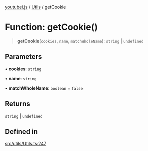 [youtubei.js](../../../README.md) / [Utils](../README.md) / getCookie

# Function: getCookie()

> **getCookie**(`cookies`, `name`, `matchWholeName`): `string` \| `undefined`

## Parameters

• **cookies**: `string`

• **name**: `string`

• **matchWholeName**: `boolean` = `false`

## Returns

`string` \| `undefined`

## Defined in

[src/utils/Utils.ts:247](https://github.com/LuanRT/YouTube.js/blob/4729016fb98e7045ee4043857be7eef780c01e35/src/utils/Utils.ts#L247)
